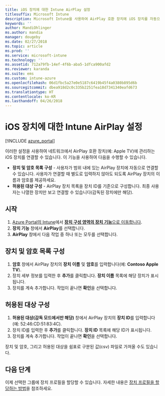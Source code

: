 ```yaml
---
title: iOS 장치에 대한 Intune AirPlay 설정
titlesuffix: Microsoft Intune
description: Microsoft Intune을 사용하여 AirPlay 호환 장치에 iOS 장치를 자동으로 연결하는 방법을 알아봅니다.
keywords: ''
author: MandiOhlinger
ms.author: mandia
manager: dougeby
ms.date: 02/27/2018
ms.topic: article
ms.prod: ''
ms.service: microsoft-intune
ms.technology: ''
ms.assetid: 712a79fb-14ef-4f6b-aba5-1dfca900afd2
ms.reviewer: karanda
ms.suite: ems
ms.custom: intune-azure
ms.openlocfilehash: 06d1fbc5a27e0e5187c6419b45f4a0380b895d6b
ms.sourcegitcommit: dbea918d2c0c335b2251fea18d7341340eafd673
ms.translationtype: HT
ms.contentlocale: ko-KR
ms.lasthandoff: 04/26/2018
---
```

# <a name="intune-airplay-settings-for-ios-devices"></a>iOS 장치에 대한 Intune AirPlay 설정

[!INCLUDE [azure_portal](./includes/azure_portal.md)]

이러한 설정을 사용하여 네트워크에서 AirPlay 호환 장치(예: Apple TV)에 관리하는 iOS 장치를 연결할 수 있습니다.
이 기능을 사용하여 다음을 수행할 수 있습니다.

- **장치 및 암호 목록 구성** - 사용자가 범위 내에 있는 AirPlay 장치에 자동으로 연결할 수 있습니다. 사용자가 연결할 때 별도로 입력하지 않아도 되도록 AirPlay 장치의 이름과 암호를 제공하세요.
- **허용된 대상 구성** - AirPlay 장치 목록을 장치 ID를 기준으로 구성합니다. 최종 사용자는 나열한 장치만 보고 연결할 수 있습니다(감독된 장치에만 해당).

## <a name="get-started"></a>시작

1. [Azure Portal의 Intune](https://portal.azure.com)에서 [**장치 구성 영역의 장치 기능**으로 이동합니다](device-features-configure.md). 
1. **장치 기능** 창에서 **AirPlay**를 선택합니다.
2. **AirPlay** 창에서 다음 작업 중 하나 또는 모두를 선택합니다.

## <a name="configure-a-device-and-password-list"></a>장치 및 암호 목록 구성

1. **암호** 창에서 AirPlay 장치의 **장치 이름** 및 **암호**를 입력합니다(예: **Contoso Apple TV**).
2. 장치 세부 정보를 입력한 후 **추가**를 클릭합니다. **장치 이름** 목록에 해당 장치가 표시됩니다.
3. 장치를 계속 추가합니다. 작업이 끝나면 **확인**을 선택합니다.


## <a name="configure-allowed-destinations"></a>허용된 대상 구성

1. **허용된 대상(감독 모드에서만 해당)** 창에서 AirPlay 장치의 **장치 ID**를 입력합니다(예: 52:46:CD:51:83:4C).
2. 장치 ID를 입력한 후 **추가**를 클릭합니다. **장치 ID** 목록에 해당 ID가 표시됩니다.
3. 장치를 계속 추가합니다. 작업이 끝나면 **확인**을 선택합니다.

장치 및 암호, 그리고 허용된 대상을 쉼표로 구분된 값(csv) 파일로 가져올 수도 있습니다.


## <a name="next-steps"></a>다음 단계

이제 선택한 그룹에 장치 프로필을 할당할 수 있습니다. 자세한 내용은 [장치 프로필을 할당하는 방법](device-profile-assign.md)을 참조하세요.

